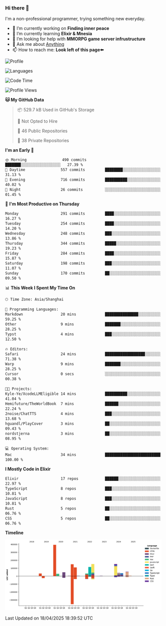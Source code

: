 ### Hi there 👋

I'm a non-professional programmer, trying something new everyday.

<!--
**dyzdyz010/dyzdyz010** is a ✨ _special_ ✨ repository because its `README.md` (this file) appears on your GitHub profile.
-->

- 🔭 I’m currently working on **Finding inner peace**
- 🌱 I’m currently learning **Elixir & Mnesia**
- 🤔 I’m looking for help with **MMORPG game server infrustructure**
- 💬 Ask me about [Anything](https://github.com/dyzdyz010/dyzdyz010/issues)
- 📫 How to reach me: **Look left of this page⬅️**

<!-- - 👯 I’m looking to collaborate on
- 😄 Pronouns: ...
- ⚡ Fun fact: ...
 -->
 
![Profile](https://github-readme-stats.vercel.app/api?username=dyzdyz010&count_private=true&show_icons=true&theme=dracula)

![Languages](https://github-readme-stats.vercel.app/api/top-langs/?username=dyzdyz010&layout=compact&theme=dracula)

<!--START_SECTION:waka-->
![Code Time](http://img.shields.io/badge/Code%20Time-1%2C933%20hrs%2045%20mins-blue)

![Profile Views](http://img.shields.io/badge/Profile%20Views-0-blue)

**🐱 My GitHub Data** 

> 📦 529.7 kB Used in GitHub's Storage 
 > 
> 🚫 Not Opted to Hire
 > 
> 📜 46 Public Repositories 
 > 
> 🔑 38 Private Repositories 
 > 
**I'm an Early 🐤** 

```text
🌞 Morning                490 commits         ███████░░░░░░░░░░░░░░░░░░   27.39 % 
🌆 Daytime                557 commits         ████████░░░░░░░░░░░░░░░░░   31.13 % 
🌃 Evening                716 commits         ██████████░░░░░░░░░░░░░░░   40.02 % 
🌙 Night                  26 commits          ░░░░░░░░░░░░░░░░░░░░░░░░░   01.45 % 
```
📅 **I'm Most Productive on Thursday** 

```text
Monday                   291 commits         ████░░░░░░░░░░░░░░░░░░░░░   16.27 % 
Tuesday                  254 commits         ████░░░░░░░░░░░░░░░░░░░░░   14.20 % 
Wednesday                248 commits         ███░░░░░░░░░░░░░░░░░░░░░░   13.86 % 
Thursday                 344 commits         █████░░░░░░░░░░░░░░░░░░░░   19.23 % 
Friday                   284 commits         ████░░░░░░░░░░░░░░░░░░░░░   15.87 % 
Saturday                 198 commits         ███░░░░░░░░░░░░░░░░░░░░░░   11.07 % 
Sunday                   170 commits         ██░░░░░░░░░░░░░░░░░░░░░░░   09.50 % 
```


📊 **This Week I Spent My Time On** 

```text
🕑︎ Time Zone: Asia/Shanghai

💬 Programming Languages: 
Markdown                 20 mins             ███████████████░░░░░░░░░░   59.25 % 
Other                    9 mins              ███████░░░░░░░░░░░░░░░░░░   28.25 % 
Typst                    4 mins              ███░░░░░░░░░░░░░░░░░░░░░░   12.50 % 

🔥 Editors: 
Safari                   24 mins             ██████████████████░░░░░░░   71.38 % 
Warp                     9 mins              ███████░░░░░░░░░░░░░░░░░░   28.25 % 
Cursor                   0 secs              ░░░░░░░░░░░░░░░░░░░░░░░░░   00.38 % 

🐱‍💻 Projects: 
Kyle-Ye/XcodeLLMEligible 14 mins             ██████████░░░░░░░░░░░░░░░   41.04 % 
Hemifuture/TheWorldBook  7 mins              ██████░░░░░░░░░░░░░░░░░░░   22.24 % 
2noise/ChatTTS           4 mins              ███░░░░░░░░░░░░░░░░░░░░░░   13.68 % 
hguandl/PlayCover        3 mins              ██░░░░░░░░░░░░░░░░░░░░░░░   09.43 % 
nordstjerna              3 mins              ██░░░░░░░░░░░░░░░░░░░░░░░   08.95 % 

💻 Operating System: 
Mac                      34 mins             █████████████████████████   100.00 % 
```

**I Mostly Code in Elixir** 

```text
Elixir                   17 repos            ██████░░░░░░░░░░░░░░░░░░░   22.97 % 
TypeScript               8 repos             ███░░░░░░░░░░░░░░░░░░░░░░   10.81 % 
JavaScript               8 repos             ███░░░░░░░░░░░░░░░░░░░░░░   10.81 % 
Rust                     5 repos             ██░░░░░░░░░░░░░░░░░░░░░░░   06.76 % 
CSS                      5 repos             ██░░░░░░░░░░░░░░░░░░░░░░░   06.76 % 
```



**Timeline**

![Lines of Code chart](https://raw.githubusercontent.com/dyzdyz010/dyzdyz010/master/assets/bar_graph.png)


 Last Updated on 18/04/2025 18:39:52 UTC
<!--END_SECTION:waka-->

